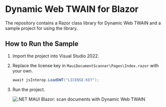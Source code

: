 # Dynamic Web TWAIN for Blazor
The repository contains a Razor class library for Dynamic Web TWAIN and a sample project for using the library.

## How to Run the Sample
1. Import the project into Visual Studio 2022.
2. Replace the license key in `MauiDocumentScanner\Pages\Index.razor` with your own.
    ```cs
    await jsInterop.LoadDWT("LICENSE-KEY");
    ```
3. Run the project.
    
    ![.NET MAUI Blazor: scan documents with Dynamic Web TWAIN](https://www.dynamsoft.com/codepool/img/2023/04/dotnet-maui-windows-document-scanner.png)